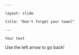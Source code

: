 	---
	
	layout: slide
	
	title: "Don't forget your towel"
	
	---
	
	Your text
	
Use the left arrow to go back!
